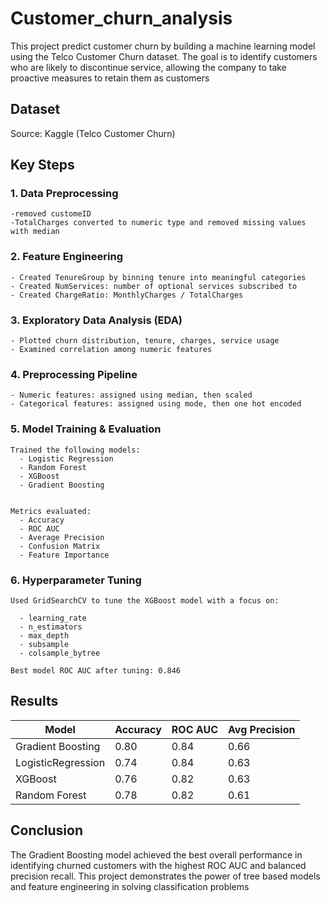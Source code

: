 # Customer_churn_analysis

This project predict customer churn by building a machine learning model using the Telco Customer Churn dataset. The goal is to identify customers who are likely to discontinue service, allowing the company to take proactive measures to retain them as customers

## Dataset
  Source: Kaggle (Telco Customer Churn)
  
## Key Steps

  ### 1. Data Preprocessing
    -removed customeID
    -TotalCharges converted to numeric type and removed missing values with median
    
  ### 2. Feature Engineering
    - Created TenureGroup by binning tenure into meaningful categories
    - Created NumServices: number of optional services subscribed to
    - Created ChargeRatio: MonthlyCharges / TotalCharges
    
  ### 3. Exploratory Data Analysis (EDA)
    - Plotted churn distribution, tenure, charges, service usage
    - Examined correlation among numeric features
    
  ### 4. Preprocessing Pipeline
    - Numeric features: assigned using median, then scaled
    - Categorical features: assigned using mode, then one hot encoded
    
  ### 5. Model Training & Evaluation
    Trained the following models:
      - Logistic Regression
      - Random Forest
      - XGBoost
      - Gradient Boosting


    Metrics evaluated:
      - Accuracy
      - ROC AUC
      - Average Precision
      - Confusion Matrix
      - Feature Importance
      
  ### 6. Hyperparameter Tuning
    Used GridSearchCV to tune the XGBoost model with a focus on:

      - learning_rate
      - n_estimators
      - max_depth
      - subsample
      - colsample_bytree

    Best model ROC AUC after tuning: 0.846

## Results

| Model              | Accuracy | ROC AUC | Avg Precision |
|-------------------|----------|---------|----------------|
| Gradient Boosting | 0.80     | 0.84    | 0.66           |
| LogisticRegression| 0.74     | 0.84    | 0.63           |
| XGBoost           | 0.76     | 0.82    | 0.63           |
| Random Forest     | 0.78     | 0.82    | 0.61           |

## Conclusion

The Gradient Boosting model achieved the best overall performance in identifying churned customers with the highest ROC AUC and balanced precision recall. This project demonstrates the power of tree based models and feature engineering in solving classification problems
